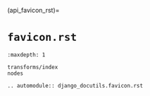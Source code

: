 (api_favicon_rst)=

# `favicon.rst`

```{toctree}
:maxdepth: 1

transforms/index
nodes
```

```{eval-rst}
.. automodule:: django_docutils.favicon.rst
```
